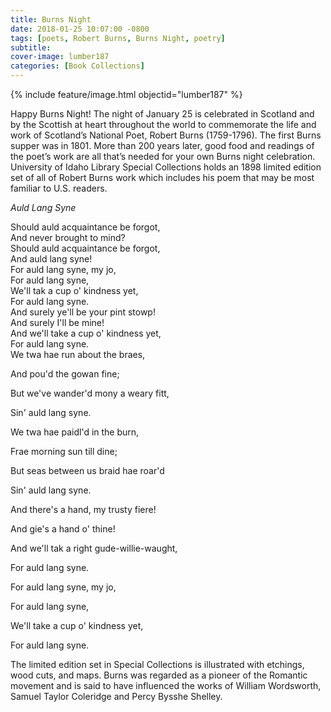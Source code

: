 ```yaml
---
title: Burns Night
date: 2018-01-25 10:07:00 -0800
tags: [poets, Robert Burns, Burns Night, poetry]
subtitle: 
cover-image: lumber187
categories: [Book Collections]
---
```


{% include feature/image.html objectid="lumber187" %}

Happy Burns Night! The night of January 25 is celebrated in Scotland and by the Scottish at
heart throughout the world to commemorate the life and work of Scotland’s
National Poet, Robert Burns (1759-1796). The first Burns supper was in 1801.
More than 200 years later, good food and readings of the poet’s work are all
that’s needed for your own Burns night celebration. University of Idaho Library
Special Collections holds an 1898 limited edition set of all of Robert Burns
work which includes his poem that may be most familiar to U.S. readers.

 *Auld Lang Syne*

<p>Should auld acquaintance be forgot,<br>
And never brought to mind?<br>
Should auld acquaintance be forgot,<br> 
And auld lang syne!<br>
For auld lang syne, my jo,<br>
For auld lang syne,<br>
We'll tak a cup o' kindness yet,<br>
For auld lang syne.<br>
And surely ye'll be your pint stowp!<br>
And surely I'll be mine!<br>
And we'll take a cup o' kindness yet,<br>
For auld lang syne.<br>
We twa hae run about the braes,<br>

And pou'd the gowan fine;<br>

But we've wander'd mony a weary fitt,<br>

Sin' auld lang syne.<br>

We twa hae paidl'd in the burn,<br>

Frae morning sun till dine;<br>

But seas between us braid hae roar'd<br>

Sin' auld lang syne.<br>

And there's a hand, my trusty fiere!<br>

And gie's a hand o' thine!<br>

And we'll tak a right gude-willie-waught,<br>

For auld lang syne.<br>

For auld lang syne, my jo,<br>

For auld lang syne,<br>

We'll take a cup o' kindness yet,<br>

For auld lang syne.</p>

The limited edition set in Special Collections
is illustrated with etchings, wood cuts, and maps. Burns was regarded as a pioneer
of the Romantic movement and is said to have influenced the works of William
Wordsworth, Samuel Taylor Coleridge and Percy Bysshe Shelley.